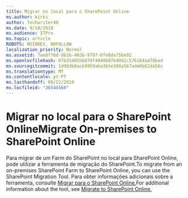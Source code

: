 ```yaml
---
title: Migrar no local para o SharePoint Online
ms.author: kirks
author: Techwriter40
ms.date: 9/10/2018
ms.audience: ITPro
ms.topic: article
ROBOTS: NOINDEX, NOFOLLOW
localization_priority: Normal
ms.assetid: 7ae8ff6d-db1b-403b-9707-6fe6da75be92
ms.openlocfilehash: 07b35405b6078f4940b87bd0d1c576164a478bad
ms.sourcegitcommit: 1d98db8acb9959aba3b5e308a567ade6b62da56c
ms.translationtype: MT
ms.contentlocale: pt-PT
ms.lasthandoff: 08/22/2019
ms.locfileid: "36544560"
---
```

# <a name="migrate-on-premises-to-sharepoint-online"></a><span data-ttu-id="2f089-102">Migrar no local para o SharePoint Online</span><span class="sxs-lookup"><span data-stu-id="2f089-102">Migrate On-premises to SharePoint Online</span></span>

<span data-ttu-id="2f089-103">Para migrar de um Farm do SharePoint no local para SharePoint Online, pode utilizar a ferramenta de migração do SharePoint.</span><span class="sxs-lookup"><span data-stu-id="2f089-103">To migrate from an on-premises SharePoint Farm to SharePoint Online, you can use the SharePoint Migration Tool.</span></span> <span data-ttu-id="2f089-104">Para obter informações adicionais sobre a ferramenta, consulte [Migrar para o SharePoint Online.](https://go.microsoft.com/fwlink/?linkid=2019574)</span><span class="sxs-lookup"><span data-stu-id="2f089-104">For additional information about the tool, see [Migrate to SharePoint Online.](https://go.microsoft.com/fwlink/?linkid=2019574)</span></span>
  

